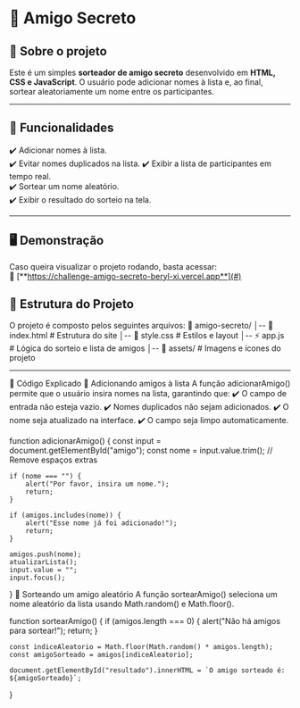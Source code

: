 # 🎁 Amigo Secreto

## 📌 Sobre o projeto
Este é um simples **sorteador de amigo secreto** desenvolvido em **HTML, CSS e JavaScript**. O usuário pode adicionar nomes à lista e, ao final, sortear aleatoriamente um nome entre os participantes.

---

## 🚀 Funcionalidades
✔️ Adicionar nomes à lista.  
✔️ Evitar nomes duplicados na lista.
✔️ Exibir a lista de participantes em tempo real.  
✔️ Sortear um nome aleatório.  
✔️ Exibir o resultado do sorteio na tela.  

---

## 🖥️ Demonstração
Caso queira visualizar o projeto rodando, basta acessar:  
🔗 [**https://challenge-amigo-secreto-beryl-xi.vercel.app**](#)



## 📂 Estrutura do Projeto
O projeto é composto pelos seguintes arquivos:
📁 amigo-secreto/ │-- 📄 index.html # Estrutura do site │-- 🎨 style.css # Estilos e layout │-- ⚡ app.js # Lógica do sorteio e lista de amigos │-- 📂 assets/ # Imagens e ícones do projeto

---

📝 Código Explicado
📌 Adicionando amigos à lista
A função adicionarAmigo() permite que o usuário insira nomes na lista, garantindo que:
✔️ O campo de entrada não esteja vazio.
✔️ Nomes duplicados não sejam adicionados.
✔️ O nome seja atualizado na interface.
✔️ O campo seja limpo automaticamente.

function adicionarAmigo() {
    const input = document.getElementById("amigo");
    const nome = input.value.trim(); // Remove espaços extras

    if (nome === "") {
        alert("Por favor, insira um nome.");
        return;
    }

    if (amigos.includes(nome)) {
        alert("Esse nome já foi adicionado!");
        return;
    }

    amigos.push(nome);
    atualizarLista();
    input.value = "";
    input.focus();
}
🎲 Sorteando um amigo aleatório
A função sortearAmigo() seleciona um nome aleatório da lista usando Math.random() e Math.floor().

function sortearAmigo() {
    if (amigos.length === 0) {
        alert("Não há amigos para sortear!");
        return;
    }

    const indiceAleatorio = Math.floor(Math.random() * amigos.length);
    const amigoSorteado = amigos[indiceAleatorio];

    document.getElementById("resultado").innerHTML = `O amigo sorteado é: ${amigoSorteado}`;
}
